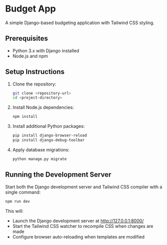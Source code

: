 # Budget App

A simple Django-based budgeting application with Tailwind CSS styling.

## Prerequisites

* Python 3.x with Django installed
* Node.js and npm

## Setup Instructions

1. Clone the repository:
   ```bash
   git clone <repository-url>
   cd <project-directory>
   ```

2. Install Node.js dependencies:
   ```bash
   npm install
   ```

3. Install additional Python packages:
   ```bash
   pip install django-browser-reload
   pip install django-debug-toolbar
   ```

4. Apply database migrations:
   ```bash
   python manage.py migrate
   ```

## Running the Development Server

Start both the Django development server and Tailwind CSS compiler with a single command:

```bash
npm run dev
```

This will:
- Launch the Django development server at http://127.0.0.1:8000/
- Start the Tailwind CSS watcher to recompile CSS when changes are made
- Configure browser auto-reloading when templates are modified